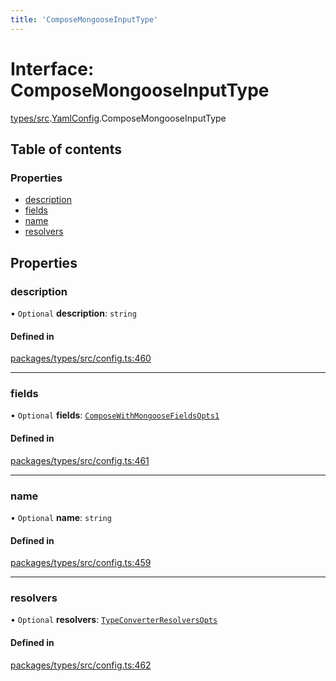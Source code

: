 ```yaml
---
title: 'ComposeMongooseInputType'
---
```


# Interface: ComposeMongooseInputType

[types/src](../modules/types_src).[YamlConfig](../modules/types_src.YamlConfig).ComposeMongooseInputType

## Table of contents

### Properties

- [description](types_src.YamlConfig.ComposeMongooseInputType#description)
- [fields](types_src.YamlConfig.ComposeMongooseInputType#fields)
- [name](types_src.YamlConfig.ComposeMongooseInputType#name)
- [resolvers](types_src.YamlConfig.ComposeMongooseInputType#resolvers)

## Properties

### description

• `Optional` **description**: `string`

#### Defined in

[packages/types/src/config.ts:460](https://github.com/Urigo/graphql-mesh/blob/master/packages/types/src/config.ts#L460)

___

### fields

• `Optional` **fields**: [`ComposeWithMongooseFieldsOpts1`](types_src.YamlConfig.ComposeWithMongooseFieldsOpts1)

#### Defined in

[packages/types/src/config.ts:461](https://github.com/Urigo/graphql-mesh/blob/master/packages/types/src/config.ts#L461)

___

### name

• `Optional` **name**: `string`

#### Defined in

[packages/types/src/config.ts:459](https://github.com/Urigo/graphql-mesh/blob/master/packages/types/src/config.ts#L459)

___

### resolvers

• `Optional` **resolvers**: [`TypeConverterResolversOpts`](types_src.YamlConfig.TypeConverterResolversOpts)

#### Defined in

[packages/types/src/config.ts:462](https://github.com/Urigo/graphql-mesh/blob/master/packages/types/src/config.ts#L462)

